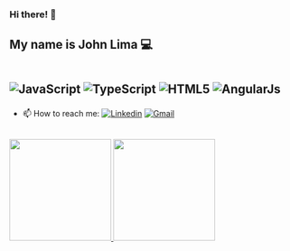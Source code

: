 ### Hi there! 👋

<h2> My name is John Lima 💻 <br><br>



![JavaScript](https://img.shields.io/badge/JavaScript-323330?style=for-the-badge&logo=javascript&logoColor=F7DF1E)
![TypeScript](https://img.shields.io/badge/TypeScript-007ACC?style=for-the-badge&logo=typescript&logoColor=white)
![HTML5](https://img.shields.io/badge/HTML5-E34F26?style=for-the-badge&logo=html5&logoColor=white)
![AngularJs](https://img.shields.io/badge/AngularJS-E23237?style=for-the-badge&logo=angularjs&logoColor=white)</h2>






- 📫 How to reach me: [![Linkedin](https://img.shields.io/badge/linkedin-%230077B5.svg?&style=plastic&logo=linkedin&logoColor=white)](https://www.linkedin.com/in/johnmaclima/) 
[![Gmail](https://img.shields.io/badge/Gmail-D14836?style=plastic&logo=gmail&logoColor=white)](mailto:johnclecio.21@gmail.com)
<br><br>
<div>
<a href="https://github.com/johnclecio">
<img height="180em" src="https://github-readme-stats.vercel.app/api/top-langs/?username=johnclecio&layout=compact&langs_count=7&theme=dracula"/>
<img height="180em" src="https://github-readme-stats.vercel.app/api?username=johnclecio&show_icons=true&theme=dracula&include_all_commits=true&count_private=true"/>
</div>





